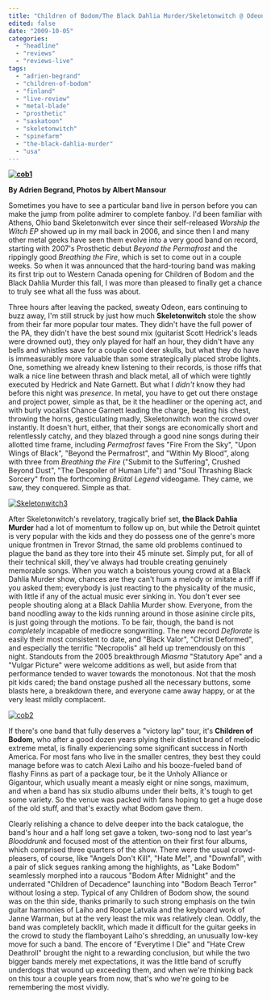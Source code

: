 ```yaml
---
title: "Children of Bodom/The Black Dahlia Murder/Skeletonwitch @ Odeon, Saskatoon, SK, October 1, 2009"
edited: false
date: "2009-10-05"
categories:
  - "headline"
  - "reviews"
  - "reviews-live"
tags:
  - "adrien-begrand"
  - "children-of-bodom"
  - "finland"
  - "live-review"
  - "metal-blade"
  - "prosthetic"
  - "saskatoon"
  - "skeletonwitch"
  - "spinefarm"
  - "the-black-dahlia-murder"
  - "usa"
---
```


**[![cob1](http://www.hellbound.ca/wp-content/uploads/2009/10/cob11.jpg "cob1")](http://www.hellbound.ca/wp-content/uploads/2009/10/cob11.jpg)**

**By Adrien Begrand, Photos by Albert Mansour**

Sometimes you have to see a particular band live in person before you can make the jump from polite admirer to complete fanboy. I'd been familiar with Athens, Ohio band Skeletonwitch ever since their self-released _Worship the Witch EP_ showed up in my mail back in 2006, and since then I and many other metal geeks have seen them evolve into a very good band on record, starting with 2007's Prosthetic debut _Beyond the Permafrost_ and the rippingly good _Breathing the Fire_, which is set to come out in a couple weeks. So when it was announced that the hard-touring band was making its first trip out to Western Canada opening for Children of Bodom and the Black Dahlia Murder this fall, I was more than pleased to finally get a chance to truly see what all the fuss was about.

Three hours after leaving the packed, sweaty Odeon, ears continuing to buzz away, I'm still struck by just how much **Skeletonwitch** stole the show from their far more popular tour mates. They didn't have the full power of the PA, they didn't have the best sound mix (guitarist Scott Hedrick's leads were drowned out), they only played for half an hour, they didn't have any bells and whistles save for a couple cool deer skulls, but what they do have is immeasurably more valuable than some strategically placed strobe lights. One, something we already knew listening to their records, is those riffs that walk a nice line between thrash and black metal, all of which were tightly executed by Hedrick and Nate Garnett. But what I _didn't_ know they had before this night was _presence_. In metal, you have to get out there onstage and project power, simple as that, be it the headliner or the opening act, and with burly vocalist Chance Garnett leading the charge, beating his chest, throwing the horns, gesticulating madly, Skeletonwitch won the crowd over instantly. It doesn't hurt, either, that their songs are economically short and relentlessly catchy, and they blazed through a good nine songs during their allotted time frame, including _Permafrost_ faves "Fire From the Sky", "Upon Wings of Black", "Beyond the Permafrost", and "Within My Blood", along with three from _Breathing the Fire_ ("Submit to the Suffering", Crushed Beyond Dust", "The Despoiler of Human Life") and "Soul Thrashing Black Sorcery" from the forthcoming _Brütal Legend_ videogame. They came, we saw, they conquered. Simple as that.

[![Skeletonwitch3](http://www.hellbound.ca/wp-content/uploads/2009/09/Skeletonwitch3.jpg "Skeletonwitch3")](http://www.hellbound.ca/wp-content/uploads/2009/09/Skeletonwitch3.jpg)

After Skeletonwitch's revelatory, tragically brief set, **the Black Dahlia Murder** had a lot of momentum to follow up on, but while the Detroit quintet is very popular with the kids and they do possess one of the genre's more unique frontmen in Trevor Strnad, the same old problems continued to plague the band as they tore into their 45 minute set. Simply put, for all of their technical skill, they've always had trouble creating genuinely memorable songs. When you watch a boisterous young crowd at a Black Dahlia Murder show, chances are they can't hum a melody or imitate a riff if you asked them; everybody is just reacting to the physicality of the music, with little if any of the actual music ever sinking in. You don't ever see people shouting along at a Black Dahlia Murder show. Everyone, from the band noodling away to the kids running around in those asinine circle pits, is just going through the motions. To be fair, though, the band is not _completely_ incapable of mediocre songwriting. The new record _Deflorate_ is easily their most consistent to date, and "Black Valor", "Christ Deformed", and especially the terrific "Necropolis" all held up tremendously on this night. Standouts from the 2005 breakthrough _Miasma_ "Statutory Ape" and a "Vulgar Picture" were welcome additions as well, but aside from that performance tended to waver towards the monotonous. Not that the mosh pit kids cared; the band onstage pushed all the necessary buttons, some blasts here, a breakdown there, and everyone came away happy, or at the very least mildly complacent.

[![cob2](http://www.hellbound.ca/wp-content/uploads/2009/10/cob2.jpg "cob2")](http://www.hellbound.ca/wp-content/uploads/2009/10/cob2.jpg)

If there's one band that fully deserves a "victory lap" tour, it's **Children of Bodom**, who after a good dozen years plying their distinct brand of melodic extreme metal, is finally experiencing some significant success in North America. For most fans who live in the smaller centres, they best they could manage before was to catch Alexi Laiho and his booze-fueled band of flashy Finns as part of a package tour, be it the Unholy Alliance or Gigantour, which usually meant a measly eight or nine songs, maximum, and when a band has six studio albums under their belts, it's tough to get some variety. So the venue was packed with fans hoping to get a huge dose of the old stuff, and that's exactly what Bodom gave them.

Clearly relishing a chance to delve deeper into the back catalogue, the band's hour and a half long set gave a token, two-song nod to last year's _Blooddrunk_ and focused most of the attention on their first four albums, which comprised three quarters of the show. There were the usual crowd-pleasers, of course, like "Angels Don't Kill", "Hate Me!", and "Downfall", with a pair of slick segues ranking among the highlights, as "Lake Bodom" seamlessly morphed into a raucous "Bodom After Midnight" and the underrated "Children of Decadence" launching into "Bodom Beach Terror" without losing a step. Typical of any Children of Bodom show, the sound was on the thin side, thanks primarily to such strong emphasis on the twin guitar harmonies of Laiho and Roope Latvala and the keyboard work of Janne Warman, but at the very least the mix was relatively clean. Oddly, the band was completely backlit, which made it difficult for the guitar geeks in the crowd to study the flamboyant Laiho's shredding, an unusually low-key move for such a band. The encore of "Everytime I Die" and "Hate Crew Deathroll" brought the night to a rewarding conclusion, but while the two bigger bands merely met expectations, it was the little band of scruffy underdogs that wound up exceeding them, and when we're thinking back on this tour a couple years from now, that's who we're going to be remembering the most vividly.
